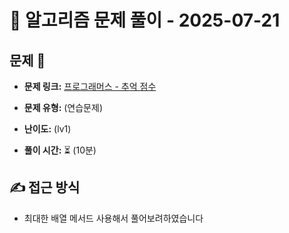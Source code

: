 # 📝 알고리즘 문제 풀이 - 2025-07-21

## 문제 📖

- **문제 링크:** [프로그래머스 - 추억 점수](https://school.programmers.co.kr/learn/courses/30/lessons/176963)

- **문제 유형:** (연습문제)

- **난이도:** (lv1)

- **풀이 시간:** ⏳ (10분)

## ✍ 접근 방식

- 최대한 배열 메서드 사용해서 풀어보려하였습니다
